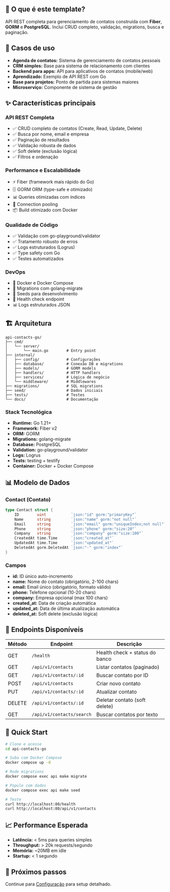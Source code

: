 ## 📖 O que é este template?

API REST completa para gerenciamento de contatos construída com **Fiber**, **GORM** e **PostgreSQL**. Inclui CRUD completo, validação, migrations, busca e paginação.

## 🎯 Casos de uso

- **Agenda de contatos:** Sistema de gerenciamento de contatos pessoais
- **CRM simples:** Base para sistema de relacionamento com clientes
- **Backend para apps:** API para aplicativos de contatos (mobile/web)
- **Aprendizado:** Exemplo de API REST com Go
- **Base para projetos:** Ponto de partida para sistemas maiores
- **Microserviço:** Componente de sistema de gestão

## ✨ Características principais

### API REST Completa

- ✅ CRUD completo de contatos (Create, Read, Update, Delete)
- ✅ Busca por nome, email e empresa
- ✅ Paginação de resultados
- ✅ Validação robusta de dados
- ✅ Soft delete (exclusão lógica)
- ✅ Filtros e ordenação

### Performance e Escalabilidade

- ⚡ Fiber (framework mais rápido do Go)
- 🗄️ GORM ORM (type-safe e otimizado)
- 📊 Queries otimizadas com índices
- 🔄 Connection pooling
- 📦 Build otimizado com Docker

### Qualidade de Código

- ✅ Validação com go-playground/validator
- ✅ Tratamento robusto de erros
- ✅ Logs estruturados (Logrus)
- ✅ Type safety com Go
- ✅ Testes automatizados

### DevOps

- 🐳 Docker e Docker Compose
- 🔄 Migrations com golang-migrate
- 🌱 Seeds para desenvolvimento
- 🏥 Health check endpoint
- 📊 Logs estruturados JSON

## 🏗️ Arquitetura

```
api-contacts-go/
├── cmd/
│   └── server/
│       └── main.go        # Entry point
├── internal/
│   ├── config/            # Configurações
│   ├── database/          # Conexão DB e migrations
│   ├── models/            # GORM models
│   ├── handlers/          # HTTP handlers
│   ├── services/          # Lógica de negócio
│   └── middleware/        # Middlewares
├── migrations/            # SQL migrations
├── seed/                  # Dados iniciais
├── tests/                 # Testes
└── docs/                  # Documentação
```

### Stack Tecnológica

- **Runtime:** Go 1.21+
- **Framework:** Fiber v2
- **ORM:** GORM
- **Migrations:** golang-migrate
- **Database:** PostgreSQL
- **Validation:** go-playground/validator
- **Logs:** Logrus
- **Tests:** testing + testify
- **Container:** Docker + Docker Compose

## 📊 Modelo de Dados

### Contact (Contato)
```go
type Contact struct {
    ID        uint           `json:"id" gorm:"primaryKey"`
    Name      string         `json:"name" gorm:"not null"`
    Email     string         `json:"email" gorm:"uniqueIndex;not null"`
    Phone     string         `json:"phone" gorm:"size:20"`
    Company   string         `json:"company" gorm:"size:100"`
    CreatedAt time.Time      `json:"created_at"`
    UpdatedAt time.Time      `json:"updated_at"`
    DeletedAt gorm.DeletedAt `json:"-" gorm:"index"`
}
```

### Campos

- **id:** ID único auto-incremento
- **name:** Nome do contato (obrigatório, 2-100 chars)
- **email:** Email único (obrigatório, formato válido)
- **phone:** Telefone opcional (10-20 chars)
- **company:** Empresa opcional (max 100 chars)
- **created_at:** Data de criação automática
- **updated_at:** Data de última atualização automática
- **deleted_at:** Soft delete (exclusão lógica)

## 🔗 Endpoints Disponíveis

| Método | Endpoint | Descrição |
|--------|----------|-----------|
| GET | `/health` | Health check + status do banco |
| GET | `/api/v1/contacts` | Listar contatos (paginado) |
| GET | `/api/v1/contacts/:id` | Buscar contato por ID |
| POST | `/api/v1/contacts` | Criar novo contato |
| PUT | `/api/v1/contacts/:id` | Atualizar contato |
| DELETE | `/api/v1/contacts/:id` | Deletar contato (soft delete) |
| GET | `/api/v1/contacts/search` | Buscar contatos por texto |

## 🚀 Quick Start

```bash
# Clone e acesse
cd api-contacts-go

# Suba com Docker Compose
docker compose up -d

# Rode migrations
docker compose exec api make migrate

# Popule com dados
docker compose exec api make seed

# Teste
curl http://localhost:80/health
curl http://localhost:80/api/v1/contacts
```

## 📈 Performance Esperada

- **Latência:** < 5ms para queries simples
- **Throughput:** > 20k requests/segundo
- **Memória:** ~20MB em idle
- **Startup:** < 1 segundo

## 🔄 Próximos passos

Continue para [Configuração](./02-configuracao.md) para setup detalhado.
